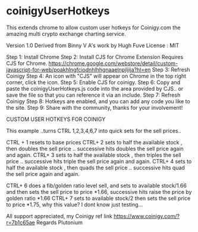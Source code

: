 # coinigyUserHotkeys
This extends chrome to allow custom user hotkeys for Coinigy.com the amazing multi crypto exchange charting service.

Version 1.0
Derived from Binny V A's work by Hugh Fuve
License : MIT

Step 1: Install Chrome
Step 2: Install CJS for Chrome Extension
  Requires CJS for Chrome.
  https://chrome.google.com/webstore/detail/custom-javascript-for-web/poakhlngfciodnhlhhgnaaelnpjljija?hl=en
Step 3: Refresh Coinigy
Step 4: An icon with "CJS" will appear on Chrome in the top right corner, click the icon.
Step 5: Enable CJS for coinigy.
Step 6: Copy and paste the coinigyUserHotkeys.js code into the area provided by CJS.. or save the file so that you can reference it via an include.
Step 7: Refresh Coinigy
Step 8: Hotkeys are enabled, and you can add any code you like to the site.
Step 9: Share with the community, thanks for your involvement!


CUSTOM USER HOTKEYS FOR COINIGY

This example ..turns CTRL 1,2,3,4,6,7 into quick sets for the sell prices..

CTRL + 1 resets to base prices
CTRL+  2 sets to half the available stock , then doubles the sell price .. successive hits doubles the sell price again and again.
CTRL+  3 sets to half the available stock , then triples the sell price .. successive hits triple the sell price again and again.
CTRL+  4 sets to half the available stock , then quads the sell price .. successive hits quad the sell price again and again.

CTRL+  6 does a fib/golden ratio level sell, and sets to available stock/1.66 and then sets the sell price to price *1.66, successive hits raise the price by golden ratio *1.66
CTRL+  7 sets to available stock/2 then sets the sell price to price *1.75, why this value? I dont know just testing...

All support appreciated,  my Coinigy ref link  https://www.coinigy.com/?r=7b1c65ae
Regards Plutonium
